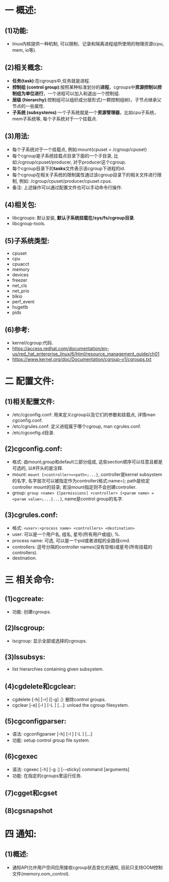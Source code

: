 # 一 概述:
## (1)功能:
- linux内核提供一种机制, 可以限制、记录和隔离进程组所使用的物理资源(cpu, mem, io等).

## (2)相关概念:
- **任务(task)**:在cgroups中,任务就是进程.
- **控制组 (control group)**:按照某种标准划分的**进程**，cgroups中**资源控制以控制组为单位进行**，一个进程可以加入和退出一个控制组.
- **层级 (hierarchy)**:控制组可以组织成分层形式(一颗控制组树)，子节点继承父节点的一些属性.
- **子系统 (subsystems)**:一个子系统就是一个**资源管理器**，比如cpu子系统，mem子系统等, 每个子系统对于一个挂载点.

## (3)用法:
- 每个子系统对于一个挂载点, 例如:mount{cpuset = /cgroup/cpuset}
- 每个cgroup是子系统挂载点目录下面的一个子目录, 比如:/cgroup/cpuset/producer, 对于producer这个cgroup.
- 每个cgroup目录下的**tasks**文件表示该cgroup下进程的id.
- 每个cgroup在相关子系统的限制属性通过该cgroup目录下的相关文件进行限制, 例如: /cgroup/cpuset/producer/cpuset.cpus.
- 备注: 上述操作可以通过配置文件也可以手动命令行操作.

## (4)相关包:
- libcgroups: 默认安装, **默认子系统挂载在/sys/fs/cgroup目录**.
- libcgroup-tools.

## (5)子系统类型:
- cpuset
- cpu
- cpuacct
- memory
- devices
- freezer
- net_cls
- net_prio
- blkio
- perf_event
- hugetlb
- pids

## (6)参考:
- kernel/cgroup:代码.
- https://access.redhat.com/documentation/en-us/red_hat_enterprise_linux/6/html/resource_management_guide/ch01
- https://www.kernel.org/doc/Documentation/cgroup-v1/cgroups.txt

# 二 配置文件:
## (1)相关配置文件:
- /etc/cgconfig.conf: 用来定义cgroup以及它们的参数和挂载点, 详情man cgconfig.conf.
- /etc/cgrules.conf: 定义进程属于哪个cgroup, man cgrules.conf.
- /etc/cgconfig.d目录.

## (2)cgconfig.conf:
- 格式: 由mount,group和default三部分组成, 这些section顺序可以任意且都是可选的, 以#开头的是注释.
- mount: `mount {<controller>=<path>;...}`, controller是kernel subsystem的名字, 名字层次可以被指定作为controller(格式:name=<somename>); path是给定controller mount的目录; 若没mount指定则不会创建controller.
- group: `group <name> {[permissions] <controller> {<param name> = <param value>;...}...}`, name是control group的名字.

## (3)cgrules.conf:
- 格式: `<user>:<process name> <controllers> <destination>`
- user: 可以是一个用户名, 组名, 星号(所有用户或组), %.
- process name: 可选, 可以是一个pid或者进程的全路径cmd.
- controllers: 逗号分隔的controller names(没有空格)或星号(所有挂载的controllers).
- destination.

# 三 相关命令:
## (1)cgcreate:
- 功能: 创建cgroups.

## (2)lscgroup:
- lscgroup: 显示全部或选择的cgroups.

## (3)lssubsys:
- list hierarchies containing given subsystem.

## (4)cgdelete和cgclear:
- cgdelete [-h] [-r] [[-g] <controllers>:<path>]: 删除control groups.
- cgclear [-e] [-l <filename>] [-L <directory>] [...]: unload the cgroup filesystem.

## (5)cgconfigparser: 
- 语法: cgconfigparser [-h] [-l <filename>] [-L <directory>] [...]
- 功能: setup control group file system.

## (6)cgexec
- 语法: cgexec [-h] [-g <controllers>:<path>] [--sticky] command [arguments]
- 功能: 在指定的cgroups里运行任务.

## (7)cgget和cgset

## (8)cgsnapshot

# 四 通知:
## (1)概述:
- 通知API允许用户空间应用接收cgroup状态变化的通知, 目前只支持OOM控制文件(memory.oom_control).
